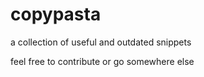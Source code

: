 copypasta
=========

a collection of useful and outdated snippets

feel free to contribute or go somewhere else
